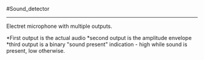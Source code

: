 #Sound_detector
***

Electret microphone with multiple outputs.

*First output is the actual audio
*second output is the amplitude envelope
*third output is a binary "sound present" indication - high while sound is present, low otherwise.